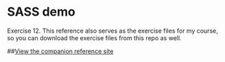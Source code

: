 SASS demo
============

Exercise 12. This reference also serves as the exercise files for my course, so you can download the exercise files from this repo as well.

##[View the companion reference site](link)
